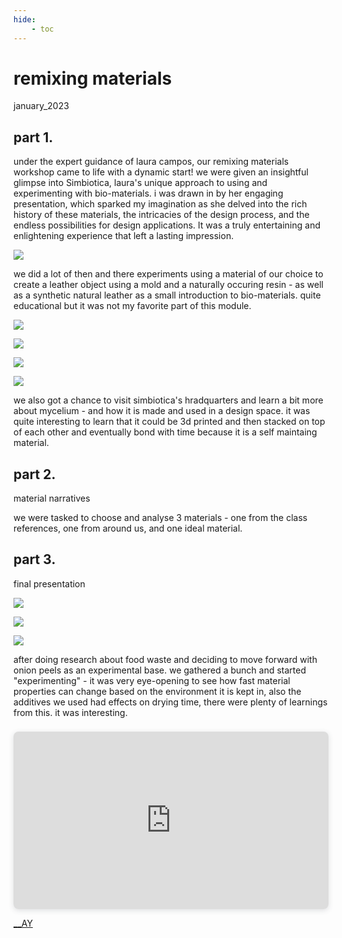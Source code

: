 ```yaml
---
hide:
    - toc
---
```


# remixing materials
january_2023

## part 1.

under the expert guidance of laura campos, our remixing materials workshop came to life with a dynamic start! we were given an insightful glimpse into Simbiotica, laura's unique approach to using and experimenting with bio-materials. i was  drawn in by her engaging presentation, which sparked my imagination as she delved into the rich history of these materials, the intricacies of the design process, and the endless possibilities for design applications. It was a truly entertaining and enlightening experience that left a lasting impression.

![](../images/09_RM/Page1.jpg)

we did a lot of then and there experiments using a material of our choice to create a leather object using a mold and a naturally occuring resin - as well as a synthetic natural leather as a small introduction to bio-materials. quite educational but it was not my favorite part of this module.  

![](../images/09_RM/pic1.jpg)

![](../images/09_RM/Page2.jpg)

![](../images/09_RM/Page3.jpg)

![](../images/09_RM/Page4.jpg)

we also got a chance to visit simbiotica's hradquarters and learn a bit more about mycelium - and how it is made and used in a design space. it was quite interesting to learn that it could be 3d printed and then stacked on top of each other and eventually bond with time because it is a self maintaing material. 

## part 2.

material narratives

we were tasked to choose and analyse 3 materials - one from the class references, one from around us, and one ideal material.

## part 3.

final presentation

![](../images/09_RM/pic3.jpg)

![](../images/09_RM/pic4.jpg)

![](../images/09_RM/pic5.jpg)

after doing research about food waste and deciding to move forward with onion peels as an experimental base. we gathered a bunch and started "experimenting" - it was very eye-opening to see how fast material properties can change based on the environment it is kept in, also the additives we used had effects on drying time, there were plenty of learnings from this. it was interesting.

<div style="position: relative; width: 100%; height: 0; padding-top: 56.2500%;
 padding-bottom: 0; box-shadow: 0 2px 8px 0 rgba(63,69,81,0.16); margin-top: 1.6em; margin-bottom: 0.9em; overflow: hidden;
 border-radius: 8px; will-change: transform;">
  <iframe loading="lazy" style="position: absolute; width: 100%; height: 100%; top: 0; left: 0; border: none; padding: 0;margin: 0;"
    src="https:&#x2F;&#x2F;www.canva.com&#x2F;design&#x2F;DAFadyHe094&#x2F;view?embed" allowfullscreen="allowfullscreen" allow="fullscreen">
  </iframe>
</div>
<a href="https:&#x2F;&#x2F;www.canva.com&#x2F;design&#x2F;DAFadyHe094&#x2F;view?utm_content=DAFadyHe094&amp;utm_campaign=designshare&amp;utm_medium=embeds&amp;utm_source=link" target="_blank" rel="noopener">

__AY